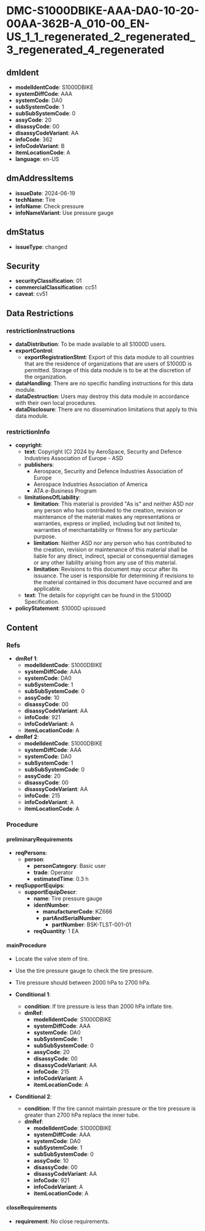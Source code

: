 # DMC-S1000DBIKE-AAA-DA0-10-20-00AA-362B-A_010-00_EN-US_1_1_regenerated_2_regenerated_3_regenerated_4_regenerated

## dmIdent

*   **modelIdentCode**: S1000DBIKE
*   **systemDiffCode**: AAA
*   **systemCode**: DA0
*   **subSystemCode**: 1
*   **subSubSystemCode**: 0
*   **assyCode**: 20
*   **disassyCode**: 00
*   **disassyCodeVariant**: AA
*   **infoCode**: 362
*   **infoCodeVariant**: B
*   **itemLocationCode**: A
*   **language**: en-US

## dmAddressItems

*   **issueDate**: 2024-06-19
*   **techName**: Tire
*   **infoName**: Check pressure
*   **infoNameVariant**: Use pressure gauge

## dmStatus

*   **issueType**: changed

## Security

*   **securityClassification**: 01
*   **commercialClassification**: cc51
*   **caveat**: cv51

## Data Restrictions

### restrictionInstructions

*   **dataDistribution**: To be made available to all S1000D users.
*   **exportControl**:
    *   **exportRegistrationStmt**: Export of this data module to all countries that are the residence of organizations that are users of S1000D is permitted. Storage of this data module is to be at the discretion of the organization.
*   **dataHandling**: There are no specific handling instructions for this data module.
*   **dataDestruction**: Users may destroy this data module in accordance with their own local procedures.
*   **dataDisclosure**: There are no dissemination limitations that apply to this data module.

### restrictionInfo

*   **copyright**:
    *   **text**: Copyright (C) 2024 by AeroSpace, Security and Defence Industries Association of Europe - ASD
    *   **publishers**:
        *   Aerospace, Security and Defence Industries Association of Europe
        *   Aerospace Industries Association of America
        *   ATA e-Business Program
    *   **limitationsOfLiability**:
        *   **limitation**: This material is provided "As is" and neither ASD nor any person who has contributed to the creation, revision or maintenance of the material makes any representations or warranties, express or implied, including but not limited to, warranties of merchantability or fitness for any particular purpose.
        *   **limitation**: Neither ASD nor any person who has contributed to the creation, revision or maintenance of this material shall be liable for any direct, indirect, special or consequential damages or any other liability arising from any use of this material.
        *   **limitation**: Revisions to this document may occur after its issuance. The user is responsible for determining if revisions to the material contained in this document have occurred and are applicable.
    *   **text**: The details for copyright can be found in the S1000D Specification.
*   **policyStatement**: S1000D upissued

## Content

### Refs

*   **dmRef 1**:
    *   **modelIdentCode**: S1000DBIKE
    *   **systemDiffCode**: AAA
    *   **systemCode**: DA0
    *   **subSystemCode**: 1
    *   **subSubSystemCode**: 0
    *   **assyCode**: 10
    *   **disassyCode**: 00
    *   **disassyCodeVariant**: AA
    *   **infoCode**: 921
    *   **infoCodeVariant**: A
    *   **itemLocationCode**: A
*   **dmRef 2**:
    *   **modelIdentCode**: S1000DBIKE
    *   **systemDiffCode**: AAA
    *   **systemCode**: DA0
    *   **subSystemCode**: 1
    *   **subSubSystemCode**: 0
    *   **assyCode**: 20
    *   **disassyCode**: 00
    *   **disassyCodeVariant**: AA
    *   **infoCode**: 215
    *   **infoCodeVariant**: A
    *   **itemLocationCode**: A

### Procedure

#### preliminaryRequirements

*   **reqPersons**:
    *   **person**:
        *   **personCategory**: Basic user
        *   **trade**: Operator
        *   **estimatedTime**: 0.3 h
*   **reqSupportEquips**:
    *   **supportEquipDescr**:
        *   **name**: Tire pressure gauge
        *   **identNumber**:
            *   **manufacturerCode**: KZ666
            *   **partAndSerialNumber**:
                *   **partNumber**: BSK-TLST-001-01
        *   **reqQuantity**: 1 EA

#### mainProcedure

*   Locate the valve stem of tire.
*   Use the tire pressure gauge to check the tire pressure.
*   Tire pressure should between 2000 hPa to 2700 hPa.

*   **Conditional 1**:
    *   **condition**: If tire pressure is less than 2000 hPa inflate tire.
    *   **dmRef**:
        *   **modelIdentCode**: S1000DBIKE
        *   **systemDiffCode**: AAA
        *   **systemCode**: DA0
        *   **subSystemCode**: 1
        *   **subSubSystemCode**: 0
        *   **assyCode**: 20
        *   **disassyCode**: 00
        *   **disassyCodeVariant**: AA
        *   **infoCode**: 215
        *   **infoCodeVariant**: A
        *   **itemLocationCode**: A
*   **Conditional 2**:
    *   **condition**: If the tire cannot maintain pressure or the tire pressure is greater than 2700 hPa replace the inner tube.
    *   **dmRef**:
        *   **modelIdentCode**: S1000DBIKE
        *   **systemDiffCode**: AAA
        *   **systemCode**: DA0
        *   **subSystemCode**: 1
        *   **subSubSystemCode**: 0
        *   **assyCode**: 10
        *   **disassyCode**: 00
        *   **disassyCodeVariant**: AA
        *   **infoCode**: 921
        *   **infoCodeVariant**: A
        *   **itemLocationCode**: A

#### closeRequirements

*   **requirement**: No close requirements.